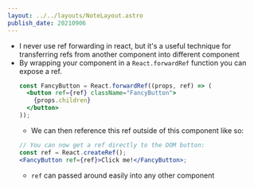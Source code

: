 ```yaml
---
layout: ../../layouts/NoteLayout.astro
publish_date: 20210906
---
```


- I never use ref forwarding in react, but it's a useful technique for transferring refs from another component into different component
- By wrapping your component in a `React.forwardRef` function you can expose a ref.
  ```jsx
  const FancyButton = React.forwardRef((props, ref) => (
    <button ref={ref} className="FancyButton">
      {props.children}
    </button>
  ));
  ```
  - We can then reference this ref outside of this component like so:
  ```jsx
  // You can now get a ref directly to the DOM button:
  const ref = React.createRef();
  <FancyButton ref={ref}>Click me!</FancyButton>;
  ```
  - `ref` can passed around easily into any other component
